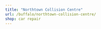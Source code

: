 ```yaml
---
title: "Northtown Collision Centre"
url: /buffalo/northtown-collision-centre/
shop: car repair
---
```

